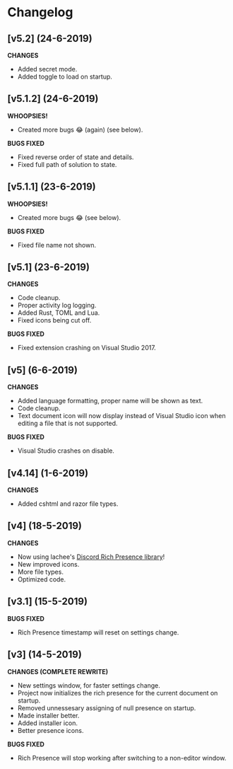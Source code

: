 ﻿# Changelog

## [v5.2] (24-6-2019)

**CHANGES**
- Added secret mode.
- Added toggle to load on startup.

## [v5.1.2] (24-6-2019)

**WHOOPSIES!**
- Created more bugs 😂 (again) (see below).

**BUGS FIXED**
- Fixed reverse order of state and details.
- Fixed full path of solution to state.

## [v5.1.1] (23-6-2019)

**WHOOPSIES!**
- Created more bugs 😂 (see below).

**BUGS FIXED**
- Fixed file name not shown.

## [v5.1] (23-6-2019)

**CHANGES**
- Code cleanup.
- Proper activity log logging.
- Added Rust, TOML and Lua.
- Fixed icons being cut off.

**BUGS FIXED**
- Fixed extension crashing on Visual Studio 2017.

## [v5] (6-6-2019)

**CHANGES**
- Added language formatting, proper name will be shown as text.
- Code cleanup.
- Text document icon will now display instead of Visual Studio icon when editing a file that is not supported.

**BUGS FIXED**
- Visual Studio crashes on disable.

## [v4.14] (1-6-2019)

**CHANGES**
- Added cshtml and razor file types.

## [v4] (18-5-2019)

**CHANGES**
- Now using lachee's [Discord Rich Presence library](https://github.com/lachee/discord-rpc-csharp)!
- New improved icons.
- More file types.
- Optimized code.

## [v3.1] (15-5-2019)

**BUGS FIXED**
- Rich Presence timestamp will reset on settings change.

## [v3] (14-5-2019)

**CHANGES (COMPLETE REWRITE)**

- New settings window, for faster settings change.
- Project now initializes the rich presence for the current document on startup.
- Removed unnessesary assigning of null presence on startup.
- Made installer better.
- Added installer icon.
- Better presence icons.

**BUGS FIXED**

- Rich Presence will stop working after switching to a non-editor window.